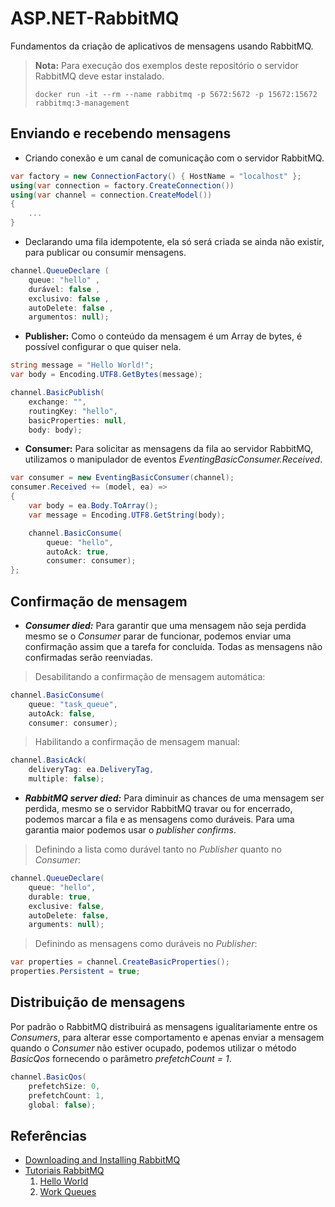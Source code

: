 # ASP.NET-RabbitMQ
Fundamentos da criação de aplicativos de mensagens usando RabbitMQ.

> **Nota:** Para execução dos exemplos deste repositório o servidor RabbitMQ deve estar instalado.
>
>```
>docker run -it --rm --name rabbitmq -p 5672:5672 -p 15672:15672 rabbitmq:3-management
>```

## Enviando e recebendo mensagens

- Criando conexão e um canal de comunicação com o servidor RabbitMQ.
```csharp
var factory = new ConnectionFactory() { HostName = "localhost" };
using(var connection = factory.CreateConnection())
using(var channel = connection.CreateModel())
{
    ...
}
```

- Declarando uma fila idempotente, ela só será criada se ainda não existir, para publicar ou consumir mensagens.
```csharp
channel.QueueDeclare (
    queue: "hello" ,
    durável: false ,
    exclusivo: false ,
    autoDelete: false ,
    argumentos: null);
```

- **Publisher:** Como o conteúdo da mensagem é um Array de bytes, é possível configurar o que quiser nela.
```csharp
string message = "Hello World!";
​var body = Encoding.UTF8.GetBytes(message);

​channel.BasicPublish(
    exchange: "",
    ​routingKey: "hello",
    ​basicProperties: null,
    ​body: body);
```

- **Consumer:** Para solicitar as mensagens da fila ao servidor RabbitMQ, utilizamos o manipulador de eventos *EventingBasicConsumer.Received*.
```csharp
var consumer = new EventingBasicConsumer(channel);
​consumer.Received += (model, ea) =>
​{
    ​var body = ea.Body.ToArray();
    ​var message = Encoding.UTF8.GetString(body);

    channel.BasicConsume(
        queue: "hello",
        ​autoAck: true,
        ​consumer: consumer);
​};
```

## Confirmação de mensagem
- ***Consumer died:*** Para garantir que uma mensagem não seja perdida mesmo se o *Consumer* parar de funcionar, podemos enviar uma confirmação assim que a tarefa for concluída. Todas as mensagens não confirmadas serão reenviadas.

> Desabilitando a confirmação de mensagem automática:
```csharp
channel.BasicConsume(
    queue: "task_queue",
    autoAck: false,
    consumer: consumer);
```

> Habilitando a confirmação de mensagem manual:
```csharp
channel.BasicAck(
    deliveryTag: ea.DeliveryTag,
    multiple: false);
```

- ***RabbitMQ server died:*** Para diminuir as chances de uma mensagem ser perdida, mesmo se o servidor RabbitMQ travar ou for encerrado, podemos marcar a fila e as mensagens como duráveis. Para uma garantia maior podemos usar o *publisher confirms*.

> Definindo a lista como durável tanto no *Publisher* quanto no *Consumer*:
```csharp
channel.QueueDeclare(
    queue: "hello",
    durable: true,
    exclusive: false,
    autoDelete: false,
    arguments: null);
```

> Definindo as mensagens como duráveis no *Publisher*:
````csharp
var properties = channel.CreateBasicProperties();
properties.Persistent = true;
````

## Distribuição de mensagens
Por padrão o RabbitMQ distribuirá as mensagens igualitariamente entre os *Consumers*, para alterar esse comportamento e apenas enviar a mensagem quando o *Consumer* não estiver ocupado, podemos utilizar o método *BasicQos* fornecendo o parâmetro *prefetchCount = 1*.
```csharp
channel.BasicQos(
    prefetchSize: 0,
    prefetchCount: 1,
    global: false);
```

## Referências
- [Downloading and Installing RabbitMQ](https://www.rabbitmq.com/download.html)
- [Tutoriais RabbitMQ](https://www.rabbitmq.com/getstarted.html)
    1. [Hello World](./HelloWorld)
    1. [Work Queues](./WorkQueues)